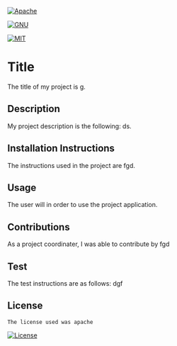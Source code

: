 [![Apache](https://img.shields.io/badge/License-Apache%202.0-blue.svg)](https://opensource.org/licenses/Apache-2.0)

[![GNU](https://img.shields.io/badge/License-GPL%20v3-blue.svg)](https://www.gnu.org/licenses/gpl-3.0)

[![MIT](https://img.shields.io/badge/License-MIT-yellow.svg)](https://opensource.org/licenses/MIT)

# Title
  The title of my project is g.

  ## Description

  My project description is the following: ds.

  ## Installation Instructions

  The instructions used in the project are fgd.

  ## Usage
  The user will  in order to use the project application.

  ## Contributions

  As a project coordinater, I was able to contribute by fgd

  ## Test

  The test instructions are as follows: dgf

## License

    The license used was apache
[![License](https://img.shields.io/badge/License-Apache%202.0-blue.svg)](https://opensource.org/licenses/Apache-2.0)

